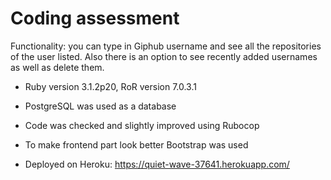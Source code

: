 # Coding assessment

Functionality: you can type in Giphub username and see all the repositories of the user
listed. Also there is an option to see recently added usernames as well as delete them.

* Ruby version 3.1.2p20, RoR version 7.0.3.1

* PostgreSQL was used as a database

* Code was checked and slightly improved using Rubocop 

* To make frontend part look better Bootstrap was used

* Deployed on Heroku: https://quiet-wave-37641.herokuapp.com/

